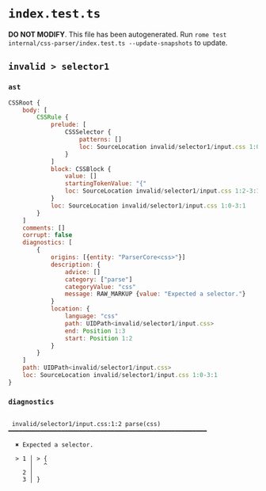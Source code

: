 # `index.test.ts`

**DO NOT MODIFY**. This file has been autogenerated. Run `rome test internal/css-parser/index.test.ts --update-snapshots` to update.

## `invalid > selector1`

### `ast`

```javascript
CSSRoot {
	body: [
		CSSRule {
			prelude: [
				CSSSelector {
					patterns: []
					loc: SourceLocation invalid/selector1/input.css 1:0-1:2
				}
			]
			block: CSSBlock {
				value: []
				startingTokenValue: "{"
				loc: SourceLocation invalid/selector1/input.css 1:2-3:1
			}
			loc: SourceLocation invalid/selector1/input.css 1:0-3:1
		}
	]
	comments: []
	corrupt: false
	diagnostics: [
		{
			origins: [{entity: "ParserCore<css>"}]
			description: {
				advice: []
				category: ["parse"]
				categoryValue: "css"
				message: RAW_MARKUP {value: "Expected a selector."}
			}
			location: {
				language: "css"
				path: UIDPath<invalid/selector1/input.css>
				end: Position 1:3
				start: Position 1:2
			}
		}
	]
	path: UIDPath<invalid/selector1/input.css>
	loc: SourceLocation invalid/selector1/input.css 1:0-3:1
}
```

### `diagnostics`

```

 invalid/selector1/input.css:1:2 parse(css) ━━━━━━━━━━━━━━━━━━━━━━━━━━━━━━━━━━━━━━━━━━━━━━━━━━━━━━━━

  ✖ Expected a selector.

  > 1 │ > {
      │   ^
    2 │
    3 │ }


```
